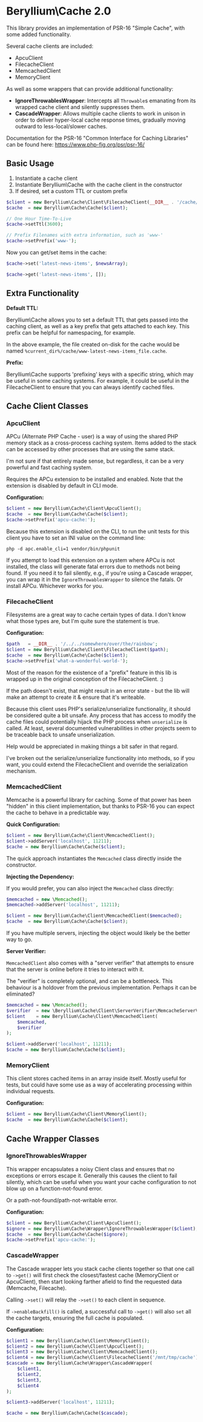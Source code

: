 Beryllium\Cache 2.0
===================

This library provides an implementation of PSR-16 "Simple Cache",
with some added functionality.

Several cache clients are included:

* ApcuClient
* FilecacheClient
* MemcachedClient
* MemoryClient

As well as some wrappers that can provide additional functionality:

* **IgnoreThrowablesWrapper**: Intercepts all `Throwable`s emanating
  from its wrapped cache client and silently suppresses them.
* **CascadeWrapper**: Allows multiple cache clients to work in unison
  in order to deliver hyper-local cache response times, gradually moving
  outward to less-local/slower caches.

Documentation for the PSR-16 "Common Interface for Caching Libraries"
can be found here: https://www.php-fig.org/psr/psr-16/

Basic Usage
-----------

1. Instantiate a cache client
1. Instantiate Beryllium\Cache with the cache client in the constructor
1. If desired, set a custom TTL or custom prefix

```php
$client = new Beryllium\Cache\Client\FilecacheClient(__DIR__ . '/cache/');
$cache  = new Beryllium\Cache\Cache($client);

// One Hour Time-To-Live
$cache->setTtl(3600);

// Prefix Filenames with extra information, such as 'www-'
$cache->setPrefix('www-');
```

Now you can get/set items in the cache:

```php
$cache->set('latest-news-items', $newsArray);

$cache->get('latest-news-items', []);
```

Extra Functionality
-------------------

**Default TTL:**

Beryllium\Cache allows you to set a default TTL that gets passed into
the caching client, as well as a key prefix that gets attached to each
key. This prefix can be helpful for namespacing, for example.

In the above example, the file created on-disk for the cache would be
named `%current_dir%/cache/www-latest-news-items_file.cache`.

**Prefix:**

Beryllium\Cache supports 'prefixing' keys with a specific string, which
may be useful in some caching systems. For example, it could be useful
in the FilecacheClient to ensure that you can always identify cached
files.

Cache Client Classes
--------------------

### ApcuClient

APCu (Alternate PHP Cache - user) is a way of using the shared PHP
memory stack as a cross-process caching system. Items added to the stack
can be accessed by other processes that are using the same stack.

I'm not sure if that entirely made sense, but regardless, it can be a
very powerful and fast caching system.

Requires the APCu extension to be installed and enabled. Note that the
extension is disabled by default in CLI mode.

**Configuration:**

```php
$client = new Beryllium\Cache\Client\ApcuClient();
$cache  = new Beryllium\Cache\Cache($client);
$cache->setPrefix('apcu-cache:');
```

Because this extension is disabled on the CLI, to run the unit tests for
this client you have to set an INI value on the command line:

`php -d apc.enable_cli=1 vendor/bin/phpunit`

If you attempt to load this extension on a system where APCu is not
installed, the class will generate fatal errors due to methods not being
found. If you need it to fail silently, e.g., if you're using a Cascade
wrapper, you can wrap it in the `IgnoreThrowablesWrapper` to silence
the fatals. Or install APCu. Whichever works for you.

### FilecacheClient

Filesystems are a great way to cache certain types of data. I don't know
what those types are, but I'm quite sure the statement is true.

**Configuration:**

```php
$path   = __DIR__ . '/../../somewhere/over/the/rainbow';
$client = new Beryllium\Cache\Client\FilecacheClient($path);
$cache  = new Beryllium\Cache\Cache($client);
$cache->setPrefix('what-a-wonderful-world-');
```

Most of the reason for the existence of a "prefix" feature in this lib
is wrapped up in the original conception of the FilecacheClient. :)

If the path doesn't exist, that might result in an error state - but the
lib will make an attempt to create it & ensure that it's writeable.

Because this client uses PHP's serialize/unserialize functionality, it
should be considered quite a bit unsafe. Any process that has access to
modify the cache files could potentially hijack the PHP process when
`unserialize` is called. At least, several documented vulnerabilities in
other projects seem to be traceable back to unsafe unserialization.

Help would be appreciated in making things a bit safer in that regard.

I've broken out the serialize/unserialize functionality into methods, so
if you want, you could extend the FilecacheClient and override the
serialization mechanism.

### MemcachedClient

Memcache is a powerful library for caching. Some of that power has been
"hidden" in this client implementation, but thanks to PSR-16 you can
expect the cache to behave in a predictable way.

**Quick Configuration:**

```php
$client = new Beryllium\Cache\Client\MemcachedClient();
$client->addServer('localhost', 11211);
$cache = new Beryllium\Cache\Cache($client);
```

The quick approach instantiates the `Memcached` class directly inside
the constructor.

**Injecting the Dependency:**

If you would prefer, you can also inject the `Memcached` class directly:

```php
$memcached = new \Memcached();
$memcached->addServer('localhost', 11211);

$client = new Beryllium\Cache\Client\MemcachedClient($memcached);
$cache  = new Beryllium\Cache\Cache($client);
```

If you have multiple servers, injecting the object would likely be the
better way to go.

**Server Verifier:**

`MemcachedClient` also comes with a "server verifier" that attempts to
ensure that the server is online before it tries to interact with it.

The "verifier" is completely optional, and can be a bottleneck. This
behaviour is a holdover from the previous implementation. Perhaps it can
be eliminated?

```php
$memcached = new \Memcached();
$verifier  = new \Beryllium\Cache\Client\ServerVerifier\MemcacheServerVerifier();
$client    = new Beryllium\Cache\Client\MemcachedClient(
    $memcached,
    $verifier
);

$client->addServer('localhost', 11211);
$cache = new Beryllium\Cache\Cache($client);
```

### MemoryClient

This client stores cached items in an array inside itself. Mostly useful
for tests, but could have some use as a way of accelerating processing
within individual requests.

**Configuration:**

```php
$client = new Beryllium\Cache\Client\MemoryClient();
$cache  = new Beryllium\Cache\Cache($client);
```

Cache Wrapper Classes
---------------------

### IgnoreThrowablesWrapper

This wrapper encapsulates a noisy Client class and ensures that no
exceptions or errors escape it. Generally this causes the client to fail
silently, which can be useful when you want your cache configuration to
not blow up on a function-not-found error.

Or a path-not-found/path-not-writable error.

**Configuration:**

```php
$client = new Beryllium\Cache\Client\ApcuClient();
$ignore = new Beryllium\Cache\Wrapper\IgnoreThrowablesWrapper($client);
$cache  = new Beryllium\Cache\Cache($ignore);
$cache->setPrefix('apcu-cache:');
```

### CascadeWrapper

The Cascade wrapper lets you stack cache clients together so that one
call to `->get()` will first check the closest/fastest cache
(MemoryClient or ApcuClient), then start looking farther afield to find
the requested data (Memcache, Filecache).

Calling `->set()` will relay the `->set()` to each client in sequence.

If `->enableBackfill()` is called, a successful call to `->get()` will
also `set` all the cache targets, ensuring the full cache is populated.

**Configuration:**

```php
$client1 = new Beryllium\Cache\Client\MemoryClient();
$client2 = new Beryllium\Cache\Client\ApcuClient();
$client3 = new Beryllium\Cache\Client\MemcachedClient();
$client4 = new Beryllium\Cache\Client\FilecacheClient('/mnt/tmp/cache');
$cascade = new Beryllium\Cache\Wrapper\CascadeWrapper(
    $client1,
    $client2,
    $client3,
    $client4
);

$client3->addServer('localhost', 11211);

$cache = new Beryllium\Cache\Cache($cascade);
```
